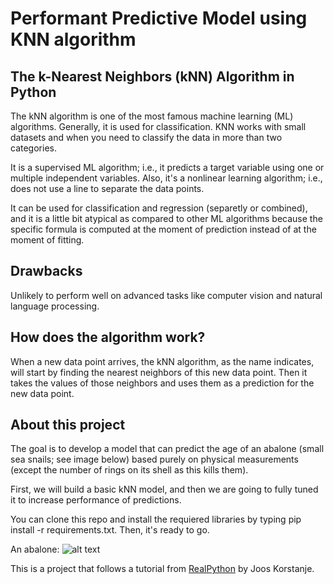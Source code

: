 # Performant Predictive Model using KNN algorithm

## The k-Nearest Neighbors (kNN) Algorithm in Python

The kNN algorithm is one of the most famous machine learning (ML) algorithms. Generally, it is used for classification. KNN works with small datasets and when you need to classify the data in more than two categories.

It is a supervised ML algorithm; i.e., it predicts a target variable using one or multiple independent variables. Also, it's a nonlinear learning algorithm; i.e., does not use a line to separate the data points.

It can be used for classification and regression (separetly or combined), and it is a little bit atypical as compared to other ML algorithms because the specific formula is computed at the moment of prediction instead of at the moment of fitting.

## Drawbacks

Unlikely to perform well on advanced tasks like computer vision and natural language processing.

## How does the algorithm work?

When a new data point arrives, the kNN algorithm, as the name indicates, will start by finding the nearest neighbors of this new data point. Then it takes the values of those neighbors and uses them as a prediction for the new data point.

## About this project

The goal is to develop a model that can predict the age of an abalone (small sea snails; see image below) based purely on physical measurements (except the number of rings on its shell as this kills them).

First, we will build a basic kNN model, and then we are going to fully tuned it to increase performance of predictions.

You can clone this repo and install the requiered libraries by typing pip install -r requirements.txt. Then, it's ready to go.

An abalone:
![alt text](https://files.realpython.com/media/LivingAbalone.b5330a55f159.jfif)

This is a project that follows a tutorial from [RealPython](https://realpython.com/knn-python/) by Joos Korstanje.
